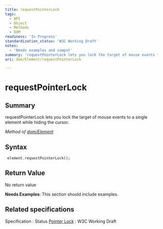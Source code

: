 ```yaml
---
title: requestPointerLock
tags:
  - API
  - Object
  - Methods
  - DOM
readiness: 'In Progress'
standardization_status: 'W3C Working Draft'
notes:
  - 'Needs examples and compat'
summary: 'requestPointerLock lets you lock the target of mouse events to a single element while hiding the cursor.'
uri: dom/Element/requestPointerLock

---
```

# requestPointerLock

## Summary

requestPointerLock lets you lock the target of mouse events to a single element while hiding the cursor.

*Method of [dom/Element](/dom/Element)*

## Syntax

``` {.js}
 element.requestPointerLock();
```

## Return Value

No return value

**Needs Examples**: This section should include examples.

## Related specifications

Specification
:   Status
[Pointer Lock](http://www.w3.org/TR/pointerlock/#methods)
:   W3C Working Draft


